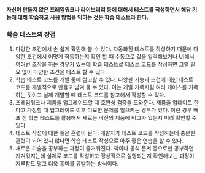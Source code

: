 **자신이 만들지 않은 프레임워크나 라이브러리 등에 대해서 테스트를 작성하면서 해당 기능에 대해**
**학습하고 사용 방법을 익히는 것은 학습 테스트라 한다.**


### 학습 테스트의 장점

1.  다양한 조건에서 손 쉽게 확인해 볼 수 있다.
		자동화된 테스트를 작성하기 때문에 다양한 조건에서 어떻게 작동하는지 확인 할 때
		수동으로 값을 입력해보거나 UI에서 여러번 조작을 하는 경우가 있는데 학습 테스트로 테스트 코드를
		작성하면 그럴 필요 없이 다양한 조건을 테스트 할 수 있다.
2.  학습 테스트 코드를 개발 중에 참고할 수 있다.
		다양한 기능과 조건에 대한 테스트 코드를 개별적으로 만들고 남겨 둘 수 있다.
		이는 개발 기록처럼 여러 케이스를 기록하는 것이고 실제 개발할 때 테스트 코드를 참고해서 작성할 수 있다.
3. 프레임워크나 제품을 업그레이드할 때 호환성 검증을 도와준다.
		제품을 업데이트 한다고 가정할 때 업그레이드 이후 미묘한 문제를 일으키는 경우가 있다.
		이런 경우 배포 전 학습 테스트를 활용해서 새로운 버전의 제품에 버그가 있는지 미리 확인할 수 있다.
4. 테스트 작성에 대한 좋은 훈련이 된다.
		개발자가 테스트 코드를 작성하는데 충분한 훈련이 되어 있지 않다면 학습 테스트 작성으로
		아주 좋은 연습을 할 수 있다.
5. 새로운 기술을 공부하는 과정이 즐거워진다.
		책이나 공식 문서 등으로만 공부하면 지겨워지는데 실제로 코드를 작성하고 정상적으로 실행되는지
		확인해보는 과정이 지루함도 덜고 더욱 흥미를 유발하는 방식이다.

